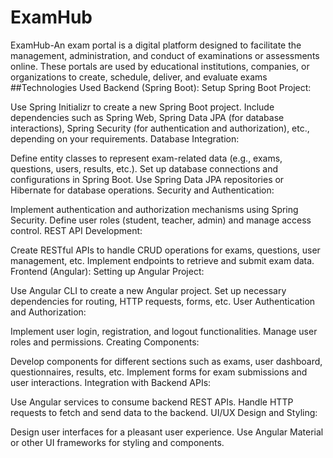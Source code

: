 # ExamHub
ExamHub-An exam portal is a digital platform designed to facilitate the management, administration, and conduct of examinations or assessments online.
These portals are used by educational institutions, companies, or organizations to create, schedule, deliver, and evaluate exams
##Technologies Used
Backend (Spring Boot):
Setup Spring Boot Project:

Use Spring Initializr to create a new Spring Boot project.
Include dependencies such as Spring Web, Spring Data JPA (for database interactions), Spring Security (for authentication and authorization), etc., depending on your requirements.
Database Integration:

Define entity classes to represent exam-related data (e.g., exams, questions, users, results, etc.).
Set up database connections and configurations in Spring Boot.
Use Spring Data JPA repositories or Hibernate for database operations.
Security and Authentication:

Implement authentication and authorization mechanisms using Spring Security.
Define user roles (student, teacher, admin) and manage access control.
REST API Development:

Create RESTful APIs to handle CRUD operations for exams, questions, user management, etc.
Implement endpoints to retrieve and submit exam data.
Frontend (Angular):
Setting up Angular Project:

Use Angular CLI to create a new Angular project.
Set up necessary dependencies for routing, HTTP requests, forms, etc.
User Authentication and Authorization:

Implement user login, registration, and logout functionalities.
Manage user roles and permissions.
Creating Components:

Develop components for different sections such as exams, user dashboard, questionnaires, results, etc.
Implement forms for exam submissions and user interactions.
Integration with Backend APIs:

Use Angular services to consume backend REST APIs.
Handle HTTP requests to fetch and send data to the backend.
UI/UX Design and Styling:

Design user interfaces for a pleasant user experience.
Use Angular Material or other UI frameworks for styling and components.
